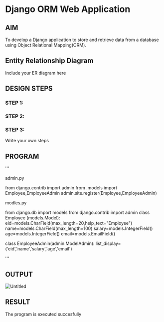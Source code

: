 # Django ORM Web Application

## AIM
To develop a Django application to store and retrieve data from a database using Object Relational Mapping(ORM).

## Entity Relationship Diagram

Include your ER diagram here

## DESIGN STEPS

### STEP 1:

### STEP 2:

### STEP 3:

Write your own steps

## PROGRAM
'''

admin.py

from django.contrib import admin
from .models import Employee,EmployeeAdmin
admin.site.register(Employee,EmployeeAdmin)

modles.py

from django.db import models
from django.contrib import admin
class Employee (models.Model):
    eid=models.CharField(max_length=20,help_text="Employee")
    name=models.CharField(max_length=100)
    salary=models.IntegerField()
    age=models.IntegerField()
    email=models.EmailField()

class EmployeeAdmin(admin.ModelAdmin):
    list_display=('eid','name','salary','age','email')

'''

## OUTPUT
![Untitled](https://github.com/Rxhith1205/django-orm-app/assets/147473311/1a4b815e-0645-4a7c-be9e-222f03eb9069)


## RESULT
The program is executed succesfully
